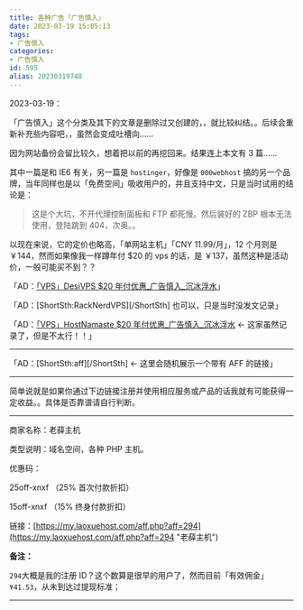 ```yaml
---
title: 各种广告「广告慎入」
date: 2023-03-19 15:05:13
tags:
- 广告慎入
categories:
- 广告慎入
id: 595
alias: 20230319748
---
```


2023-03-19：

「广告慎入」这个分类及其下的文章是删除过又创建的，，就比较纠结。。后续会重新补充些内容吧，，虽然会变成吐槽向……

因为网站备份会留比较久，想着把以前的再挖回来。结果连上本文有 3 篇……

<!--more-->

其中一篇是和 IE6 有关，另一篇是 `hostinger`，好像是 `000webhost` 搞的另一个品牌，当年同样也是以「免费空间」吸收用户的，并且支持中文，只是当时试用的结论是：

> 这是个大坑，不开代理控制面板和 FTP 都死慢。然后装好的 ZBP 根本无法使用，登陆跳到 404，次奥。。

以现在来说，它的定价也略高，「单网站主机」「CNY 11.99/月」，12 个月则是 ￥144，然而如果像我一样蹲年付 $20 的 vps 的话，是 ￥137，虽然这种是活动价，一般可能买不到？？

「AD：[「VPS」DesiVPS $20 年付优惠\_广告慎入\_沉冰浮水](https://www.wdssmq.com/post/20220219378.html "「VPS」DesiVPS $20 年付优惠\_广告慎入\_沉冰浮水")」

「AD：[ShortSth:RackNerdVPS][/ShortSth] 也可以，只是当时没发文记录」

「AD：[「VPS」HostNamaste $20 年付优惠\_广告慎入\_沉冰浮水](https://www.wdssmq.com/post/20220331233.html "「VPS」HostNamaste $20 年付优惠\_广告慎入\_沉冰浮水") ← 这家虽然记录了，但是不太行！！」

----------------

「AD：[ShortSth:aff][/ShortSth] ← 这里会随机展示一个带有 AFF 的链接」

----------------

简单说就是如果你通过下边链接注册并使用相应服务或产品的话我就有可能获得一定收益。。具体是否靠谱请自行判断。

----------

商家名称：老薛主机

类型说明：域名空间，各种 PHP 主机。

优惠码：

25off-xnxf （25% 首次付款折扣）

15off-xnxf （15% 终身付款折扣）

链接：[https://my.laoxuehost.com/aff.php?aff=294](https://my.laoxuehost.com/aff.php?aff=294 "老薛主机")

**备注：**

`294`大概是我的注册 ID？这个数算是很早的用户了，然而目前「有效佣金」`¥41.53`，从未到达过提现标准；

-----------

<!-- 商家名称：AdFly

类型说明：提供网址缩短服务，并且按短址被访问的次数支付广告费（转址网赚什么的）

链接：http://adf.ly/?id=8520811

---------- -->

<!--595-->
